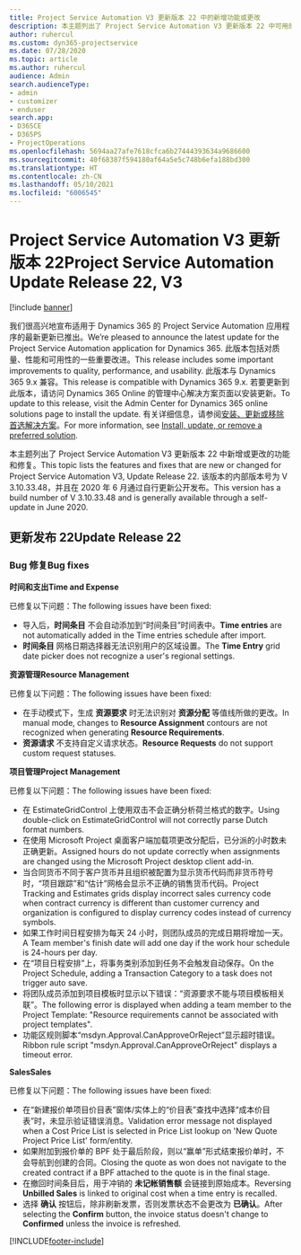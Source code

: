```yaml
---
title: Project Service Automation V3 更新版本 22 中的新增功能或更改
description: 本主题列出了 Project Service Automation V3 更新版本 22 中可用的功能和修复。
author: ruhercul
ms.custom: dyn365-projectservice
ms.date: 07/28/2020
ms.topic: article
ms.author: ruhercul
audience: Admin
search.audienceType:
- admin
- customizer
- enduser
search.app:
- D365CE
- D365PS
- ProjectOperations
ms.openlocfilehash: 5694aa27afe7618cfca6b27444393634a9686600
ms.sourcegitcommit: 40f68387f594180af64a5e5c748b6efa188bd300
ms.translationtype: HT
ms.contentlocale: zh-CN
ms.lasthandoff: 05/10/2021
ms.locfileid: "6006545"
---
```

# <a name="project-service-automation-update-release-22-v3"></a><span data-ttu-id="85385-103">Project Service Automation V3 更新版本 22</span><span class="sxs-lookup"><span data-stu-id="85385-103">Project Service Automation Update Release 22, V3</span></span>

[!include [banner](../includes/psa-now-project-operations.md)]

<span data-ttu-id="85385-104">我们很高兴地宣布适用于 Dynamics 365 的 Project Service Automation 应用程序的最新更新已推出。</span><span class="sxs-lookup"><span data-stu-id="85385-104">We’re pleased to announce the latest update for the Project Service Automation application for Dynamics 365.</span></span> <span data-ttu-id="85385-105">此版本包括对质量、性能和可用性的一些重要改进。</span><span class="sxs-lookup"><span data-stu-id="85385-105">This release includes some important improvements to quality, performance, and usability.</span></span> <span data-ttu-id="85385-106">此版本与 Dynamics 365 9.x 兼容。</span><span class="sxs-lookup"><span data-stu-id="85385-106">This release is compatible with Dynamics 365 9.x.</span></span> <span data-ttu-id="85385-107">若要更新到此版本，请访问 Dynamics 365 Online 的管理中心解决方案页面以安装更新。</span><span class="sxs-lookup"><span data-stu-id="85385-107">To update to this release, visit the Admin Center for Dynamics 365 online solutions page to install the update.</span></span> <span data-ttu-id="85385-108">有关详细信息，请参阅[安装、更新或移除首选解决方案](/power-platform/admin/install-remove-preferred-solution)。</span><span class="sxs-lookup"><span data-stu-id="85385-108">For more information, see [Install, update, or remove a preferred solution](/power-platform/admin/install-remove-preferred-solution).</span></span>

<span data-ttu-id="85385-109">本主题列出了 Project Service Automation V3 更新版本 22 中新增或更改的功能和修复。</span><span class="sxs-lookup"><span data-stu-id="85385-109">This topic lists the features and fixes that are new or changed for Project Service Automation V3, Update Release 22.</span></span> <span data-ttu-id="85385-110">该版本的内部版本号为 V 3.10.33.48，并且在 2020 年 6 月通过自行更新公开发布。</span><span class="sxs-lookup"><span data-stu-id="85385-110">This version has a build number of V 3.10.33.48 and is generally available through a self-update in June 2020.</span></span>

## <a name="update-release-22"></a><span data-ttu-id="85385-111">更新发布 22</span><span class="sxs-lookup"><span data-stu-id="85385-111">Update Release 22</span></span>

### <a name="bug-fixes"></a><span data-ttu-id="85385-112">Bug 修复</span><span class="sxs-lookup"><span data-stu-id="85385-112">Bug fixes</span></span>



<span data-ttu-id="85385-113">**时间和支出**</span><span class="sxs-lookup"><span data-stu-id="85385-113">**Time and Expense**</span></span>

<span data-ttu-id="85385-114">已修复以下问题：</span><span class="sxs-lookup"><span data-stu-id="85385-114">The following issues have been fixed:</span></span>

- <span data-ttu-id="85385-115">导入后，**时间条目** 不会自动添加到“时间条目”时间表中。</span><span class="sxs-lookup"><span data-stu-id="85385-115">**Time entries** are not automatically added in the Time entries schedule after import.</span></span>
- <span data-ttu-id="85385-116">**时间条目** 网格日期选择器无法识别用户的区域设置。</span><span class="sxs-lookup"><span data-stu-id="85385-116">The **Time Entry** grid date picker does not recognize a user's regional settings.</span></span>

<span data-ttu-id="85385-117">**资源管理**</span><span class="sxs-lookup"><span data-stu-id="85385-117">**Resource Management**</span></span>

<span data-ttu-id="85385-118">已修复以下问题：</span><span class="sxs-lookup"><span data-stu-id="85385-118">The following issues have been fixed:</span></span>

- <span data-ttu-id="85385-119">在手动模式下，生成 **资源要求** 时无法识别对 **资源分配** 等值线所做的更改。</span><span class="sxs-lookup"><span data-stu-id="85385-119">In manual mode, changes to **Resource Assignment** contours are not recognized when generating **Resource Requirements**.</span></span>
- <span data-ttu-id="85385-120">**资源请求** 不支持自定义请求状态。</span><span class="sxs-lookup"><span data-stu-id="85385-120">**Resource Requests** do not support custom request statuses.</span></span>

<span data-ttu-id="85385-121">**项目管理**</span><span class="sxs-lookup"><span data-stu-id="85385-121">**Project Management**</span></span>

<span data-ttu-id="85385-122">已修复以下问题：</span><span class="sxs-lookup"><span data-stu-id="85385-122">The following issues have been fixed:</span></span>

- <span data-ttu-id="85385-123">在 EstimateGridControl 上使用双击不会正确分析荷兰格式的数字。</span><span class="sxs-lookup"><span data-stu-id="85385-123">Using double-click on EstimateGridControl will not correctly parse Dutch format numbers.</span></span>
- <span data-ttu-id="85385-124">在使用 Microsoft Project 桌面客户端加载项更改分配后，已分派的小时数未正确更新。</span><span class="sxs-lookup"><span data-stu-id="85385-124">Assigned hours do not update correctly when assignments are changed using the Microsoft Project desktop client add-in.</span></span>
- <span data-ttu-id="85385-125">当合同货币不同于客户货币并且组织被配置为显示货币代码而非货币符号时，“项目跟踪”和“估计”网格会显示不正确的销售货币代码。</span><span class="sxs-lookup"><span data-stu-id="85385-125">Project Tracking and Estimates grids display incorrect sales currency code when contract currency is different than customer currency and organization is configured to display currency codes instead of currency symbols.</span></span>
- <span data-ttu-id="85385-126">如果工作时间日程安排为每天 24 小时，则团队成员的完成日期将增加一天。</span><span class="sxs-lookup"><span data-stu-id="85385-126">A Team member's finish date will add one day if the work hour schedule is 24-hours per day.</span></span>
- <span data-ttu-id="85385-127">在“项目日程安排”上，将事务类别添加到任务不会触发自动保存。</span><span class="sxs-lookup"><span data-stu-id="85385-127">On the Project Schedule, adding a Transaction Category to a task does not trigger auto save.</span></span>
- <span data-ttu-id="85385-128">将团队成员添加到项目模板时显示以下错误：“资源要求不能与项目模板相关联”。</span><span class="sxs-lookup"><span data-stu-id="85385-128">The following error is displayed when adding a team member to the Project Template: "Resource requirements cannot be associated with project templates".</span></span> 
- <span data-ttu-id="85385-129">功能区规则脚本“msdyn.Approval.CanApproveOrReject”显示超时错误。</span><span class="sxs-lookup"><span data-stu-id="85385-129">Ribbon rule script "msdyn.Approval.CanApproveOrReject" displays a timeout error.</span></span>

<span data-ttu-id="85385-130">**Sales**</span><span class="sxs-lookup"><span data-stu-id="85385-130">**Sales**</span></span>

<span data-ttu-id="85385-131">已修复以下问题：</span><span class="sxs-lookup"><span data-stu-id="85385-131">The following issues have been fixed:</span></span>

- <span data-ttu-id="85385-132">在“新建报价单项目价目表”窗体/实体上的“价目表”查找中选择“成本价目表”时，未显示验证错误消息。</span><span class="sxs-lookup"><span data-stu-id="85385-132">Validation error message not displayed when a Cost Price List is selected in Price List lookup on 'New Quote Project Price List' form/entity.</span></span>
- <span data-ttu-id="85385-133">如果附加到报价单的 BPF 处于最后阶段，则以“赢单”形式结束报价单时，不会导航到创建的合同。</span><span class="sxs-lookup"><span data-stu-id="85385-133">Closing the quote as won does not navigate to the created contract if a BPF attached to the quote is in the final stage.</span></span>
- <span data-ttu-id="85385-134">在撤回时间条目后，用于冲销的 **未记帐销售额** 会链接到原始成本。</span><span class="sxs-lookup"><span data-stu-id="85385-134">Reversing **Unbilled Sales** is linked to original cost when a time entry is recalled.</span></span>
- <span data-ttu-id="85385-135">选择 **确认** 按钮后，除非刷新发票，否则发票状态不会更改为 **已确认**。</span><span class="sxs-lookup"><span data-stu-id="85385-135">After selecting the **Confirm** button, the invoice status doesn't change to **Confirmed** unless the invoice is refreshed.</span></span>


[!INCLUDE[footer-include](../includes/footer-banner.md)]